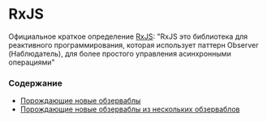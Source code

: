 # RxJS
Официальное краткое определение [RxJS](https://rxjs.dev/):
"RxJS это библиотека для реактивного программирования, которая использует паттерн Observer (Наблюдатель), для более простого управления асинхронными операциями"

### Содержание

* [Порождающие новые обзерваблы](https://github.com/Zenderg/notes/blob/main/rxjs/Creation%20Operators.md)
* [Порождающие новые обзерваблы из нескольких обзерваблов](https://github.com/Zenderg/notes/blob/main/rxjs/Join%20Creation%20Operators.md)
